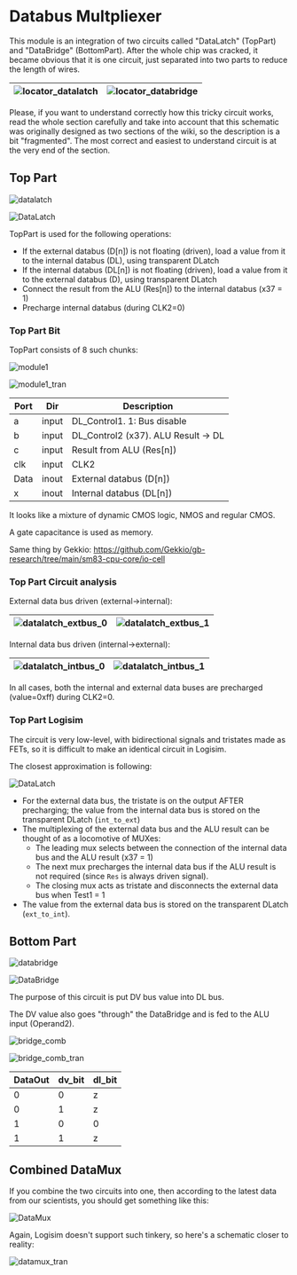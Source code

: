 # Databus Multpliexer

This module is an integration of two circuits called "DataLatch" (TopPart) and "DataBridge" (BottomPart). After the whole chip was cracked, it became obvious that it is one circuit, just separated into two parts to reduce the length of wires.

|![locator_datalatch](/imgstore/locator_datalatch.png)|![locator_databridge](/imgstore/locator_databridge.png)|
|---|---|

Please, if you want to understand correctly how this tricky circuit works, read the whole section carefully and take into account that this schematic was originally designed as two sections of the wiki, so the description is a bit "fragmented". The most correct and easiest to understand circuit is at the very end of the section.

## Top Part

![datalatch](/imgstore/datalatch.jpg)

![DataLatch](/HDL/Design/DataLatch.png)

TopPart is used for the following operations:
- If the external databus (D\[n\]) is not floating (driven), load a value from it to the internal databus (DL), using transparent DLatch
- If the internal databus (DL\[n\]) is not floating (driven), load a value from it to the external databus (D), using transparent DLatch
- Connect the result from the ALU (Res\[n\]) to the internal databus (x37 = 1)
- Precharge internal databus (during CLK2=0)

### Top Part Bit

TopPart consists of 8 such chunks:

![module1](/imgstore/modules/module1.jpg)

![module1_tran](/imgstore/modules/module1_tran.jpg)

|Port|Dir|Description|
|---|---|---|
|a|input|DL_Control1. 1: Bus disable|
|b|input|DL_Control2 (x37). ALU Result -> DL|
|c|input|Result from ALU (Res\[n\])|
|clk|input|CLK2|
|Data|inout|External databus (D\[n\])|
|x|inout|Internal databus (DL\[n\])|

It looks like a mixture of dynamic CMOS logic, NMOS and regular CMOS.

A gate capacitance is used as memory.

Same thing by Gekkio: https://github.com/Gekkio/gb-research/tree/main/sm83-cpu-core/io-cell

### Top Part Circuit analysis

External data bus driven (external->internal):

|![datalatch_extbus_0](/imgstore/datalatch_extbus_0.png)|![datalatch_extbus_1](/imgstore/datalatch_extbus_1.png)|
|---|---|

Internal data bus driven (internal->external):

|![datalatch_intbus_0](/imgstore/datalatch_intbus_0.png)|![datalatch_intbus_1](/imgstore/datalatch_intbus_1.png)|
|---|---|

In all cases, both the internal and external data buses are precharged (value=0xff) during CLK2=0.

### Top Part Logisim

The circuit is very low-level, with bidirectional signals and tristates made as FETs, so it is difficult to make an identical circuit in Logisim.

The closest approximation is following:

![DataLatch](/logisim/DataLatch.png)

- For the external data bus, the tristate is on the output AFTER precharging; the value from the internal data bus is stored on the transparent DLatch (`int_to_ext`)
- The multiplexing of the external data bus and the ALU result can be thought of as a locomotive of MUXes:
 	- The leading mux selects between the connection of the internal data bus and the ALU result (x37 = 1)
 	- The next mux precharges the internal data bus if the ALU result is not required (since `Res` is always driven signal).
 	- The closing mux acts as tristate and disconnects the external data bus when Test1 = 1
- The value from the external data bus is stored on the transparent DLatch (`ext_to_int`).

## Bottom Part

![databridge](/imgstore/databridge.jpg)

![DataBridge](/HDL/Design/DataBridge.png)

The purpose of this circuit is put DV bus value into DL bus.

The DV value also goes "through" the DataBridge and is fed to the ALU input (Operand2).

![bridge_comb](/imgstore/modules/bridge_comb.jpg)

![bridge_comb_tran](/imgstore/modules/bridge_comb_tran.jpg)

|DataOut|dv_bit|dl_bit|
|---|---|---|
|0|0|z|
|0|1|z|
|1|0|0|
|1|1|z|

## Combined DataMux

If you combine the two circuits into one, then according to the latest data from our scientists, you should get something like this:

![DataMux](/logisim/DataMux.png)

Again, Logisim doesn't support such tinkery, so here's a schematic closer to reality:

![datamux_tran](/imgstore/modules/datamux_tran.jpg)
